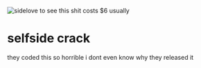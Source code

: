 ![side](https://user-images.githubusercontent.com/122225913/224472326-05c2850c-d3b3-45f7-a51f-11b9ce1be0ae.PNG)love to see this shit costs $6 usually
# selfside crack
they coded this so horrible i dont even know why they released it 
